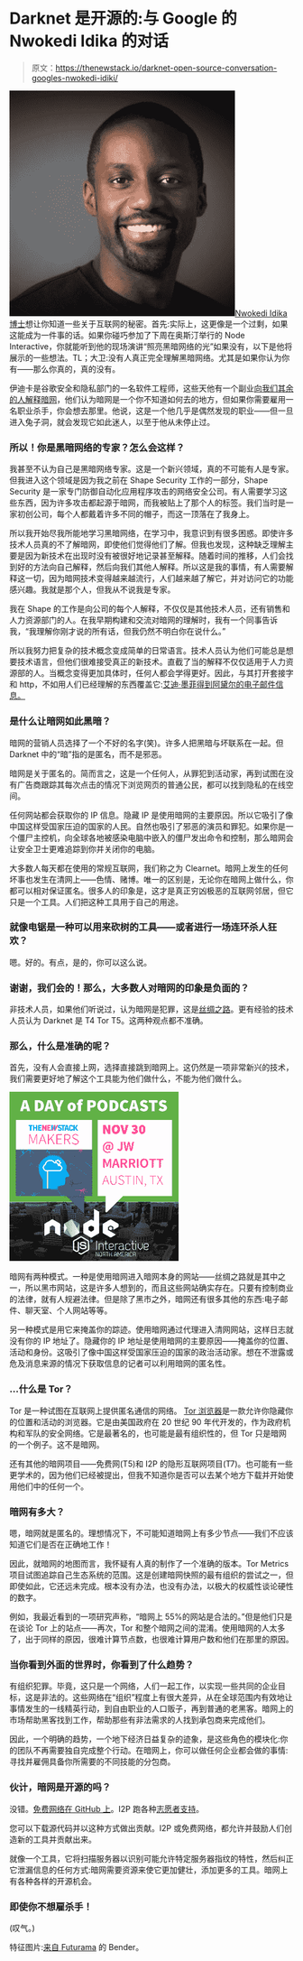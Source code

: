 # Darknet 是开源的:与 Google 的 Nwokedi Idika 的对话

> 原文：<https://thenewstack.io/darknet-open-source-conversation-googles-nwokedi-idiki/>

[![idika](img/674a3dd3acedd77fb12215ee101b25ab.png)](https://www.linkedin.com/in/nwokedi)[Nwokedi Idika 博士](https://www.linkedin.com/in/nwokedi)想让你知道一些关于互联网的秘密。首先:实际上，这更像是一个过剩，如果这能成为一件事的话。如果你碰巧参加了下周在奥斯汀举行的 Node Interactive，你就能听到他的现场演讲“照亮黑暗网络的光”如果没有，以下是他将展示的一些想法。TL；大卫:没有人真正完全理解黑暗网络。尤其是如果你认为你有——那么你真的，真的没有。

伊迪卡是谷歌安全和隐私部门的一名软件工程师，这些天他有一个副业[向我们其余的人解释暗网](https://speakerdeck.com/nwokedi/unconfusing-the-darknet)，他们认为暗网是一个你不知道如何去的地方，但如果你需要雇用一名职业杀手，你会想去那里。他说，这是一个他几乎是偶然发现的职业——但一旦进入兔子洞，就会发现它如此迷人，以至于他从未停止过。

### 所以！你是黑暗网络的专家？怎么会这样？

我甚至不认为自己是黑暗网络专家。这是一个新兴领域，真的不可能有人是专家。但我进入这个领域是因为我之前在 Shape Security 工作的一部分，Shape Security 是一家专门防御自动化应用程序攻击的网络安全公司。有人需要学习这些东西，因为许多攻击都起源于暗网，而我被贴上了那个人的标签。我们当时是一家初创公司，每个人都戴着许多不同的帽子，而这一顶落在了我身上。

所以我开始尽我所能地学习黑暗网络，在学习中，我意识到有很多困惑。即使许多技术人员真的不了解暗网，即使他们觉得他们了解。但我也发现，这种缺乏理解主要是因为新技术在出现时没有被很好地记录甚至解释。随着时间的推移，人们会找到好的方法向自己解释，然后向我们其他人解释。所以这是我的事情，有人需要解释这一切，因为暗网技术变得越来越流行，人们越来越了解它，并对访问它的功能感兴趣。我就是那个人，但我从不说我是专家。

我在 Shape 的工作是向公司的每个人解释，不仅仅是其他技术人员，还有销售和人力资源部门的人。在我早期构建和交流对暗网的理解时，我有一个同事告诉我，“我理解你刚才说的所有话，但我仍然不明白你在说什么。”

所以我努力把复杂的技术概念变成简单的日常语言。技术人员认为他们可能总是想要技术语言，但他们很难接受真正的新技术。直截了当的解释不仅仅适用于人力资源部的人。当概念变得更加具体时，任何人都会学得更好。因此，与其打开套接字和 http，不如用人们已经理解的东西覆盖它:[艾迪·墨菲得到阿黛尔的电子邮件信息。](https://medium.com/@nwokedi/demystifying-the-darknet-part-i-c62a6f5d4205#.lvrptf8w1)

### 是什么让暗网如此黑暗？

暗网的营销人员选择了一个不好的名字(笑)。许多人把黑暗与坏联系在一起。但 Darknet 中的“暗”指的是匿名，而不是邪恶。

暗网是关于匿名的。简而言之，这是一个任何人，从罪犯到活动家，再到试图在没有广告商跟踪其每次点击的情况下浏览网页的普通公民，都可以找到隐私的在线空间。

任何网站都会获取你的 IP 信息。隐藏 IP 是使用暗网的主要原因。所以它吸引了像中国这样受国家压迫的国家的人民。自然也吸引了邪恶的演员和罪犯。如果你是一个僵尸主控机，向全球各地被感染电脑中嵌入的僵尸发出命令和控制，那么暗网会让安全卫士更难追踪到你并关闭你的电脑。

大多数人每天都在使用的常规互联网，我们称之为 Clearnet。暗网上发生的任何坏事也发生在清网上——色情、赌博。唯一的区别是，无论你在暗网上做什么，你都可以相对保证匿名。很多人的印象是，这才是真正穷凶极恶的互联网邻居，但它只是一个工具。人们把这种工具用于自己的用途。

### 就像电锯是一种可以用来砍树的工具——或者进行一场连环杀人狂欢？

嗯。好的。有点，是的，你可以这么说。

### 谢谢，我们会的！那么，大多数人对暗网的印象是负面的？

非技术人员，如果他们听说过，认为暗网是犯罪，这是[丝绸之路](http://www.pcworld.com/article/2879092/silk-road-operators-developed-a-taste-for-murder.html)。更有经验的技术人员认为 Darknet 是 T4 Tor T5。这两种观点都不准确。

### 那么，什么是准确的呢？

首先，没有人会直接上网，选择直接跳到暗网上。这仍然是一项非常新兴的技术，我们需要更好地了解这个工具能为他们做什么，不能为他们做什么。

![2016-11-30_nodesummit_austin_dayofpodcasting_eventspagepromo-1](img/06c5cfb305378c623720ffbd1cd976c5.png)

暗网有两种模式。一种是使用暗网进入暗网本身的网站——丝绸之路就是其中之一，所以黑市网站，这是许多人想到的，而且这些网站确实存在。只要有控制商业的法律，就有人规避法律。但是除了黑市之外，暗网还有很多其他的东西:电子邮件、聊天室、个人网站等等。

另一种模式是用它来掩盖你的踪迹。使用暗网通过代理进入清网网站，这样日志就没有你的 IP 地址了。隐藏你的 IP 地址是使用暗网的主要原因——掩盖你的位置、活动和身份。这吸引了像中国这样受国家压迫的国家的政治活动家。想在不泄露或危及消息来源的情况下获取信息的记者可以利用暗网的匿名性。

### …什么是 Tor？

Tor 是一种试图在互联网上提供匿名通信的网络。 [Tor 浏览器](https://www.torproject.org/projects/torbrowser.html.en)是一款允许你隐藏你的位置和活动的浏览器。它是由美国政府在 20 世纪 90 年代开发的，作为政府机构和军队的安全网络。它是最著名的，也可能是最有组织性的，但 Tor 只是暗网的一个例子。这不是暗网。

还有其他的暗网项目——免费网(T5)和 I2P 的隐形互联网项目(T7)。也可能有一些更学术的，因为他们已经被提出，但我不知道你是否可以去某个地方下载并开始使用他们中的任何一个。

### 暗网有多大？

嗯，暗网就是匿名的。理想情况下，不可能知道暗网上有多少节点——我们不应该知道它们是否在正确地工作！

因此，就暗网的地图而言，我怀疑有人真的制作了一个准确的版本。Tor Metrics 项目试图追踪自己生态系统的范围。这是创建暗网快照的最有组织的尝试之一，但即使如此，它还远未完成。根本没有办法，也没有办法，以极大的权威性谈论硬性的数字。

例如，我最近看到的一项研究声称，“暗网上 55%的网站是合法的。”但是他们只是在谈论 Tor 上的站点——再次，Tor 和整个暗网之间的混淆。使用暗网的人太多了，出于同样的原因，很难计算节点数，也很难计算用户数和他们在那里的原因。

### 当你看到外面的世界时，你看到了什么趋势？

有组织犯罪。毕竟，这只是一个网络，人们一起工作，以实现一些共同的企业目标，这是非法的。这些网络在“组织”程度上有很大差异，从在全球范围内有效地让事情发生的一线精英行动，到自由职业的人口贩子，再到普通的老黑客。暗网上的市场帮助黑客找到工作，帮助那些有非法需求的人找到承包商来完成他们。

因此，一个明确的趋势，一个地下经济日益复杂的迹象，是这些角色的模块化:你的团队不再需要独自完成整个行动。在暗网上，你可以做任何企业都会做的事情:寻找并雇佣具备你所需要的不同技能的分包商。

### 伙计，暗网是开源的吗？

没错。[免费网络在 GitHub 上](https://github.com/freenet/fred)。I2P 跑各种[志愿者支持](https://geti2p.net/en/about/team)。

您可以下载源代码并以这种方式做出贡献。I2P 或免费网络，都允许并鼓励人们创造新的工具并贡献出来。

就像一个工具，它将扫描服务器以识别可能允许特定服务器指纹的特性，然后纠正它泄漏信息的任何方式:暗网需要资源来使它更加健壮，添加更多的工具。暗网上有各种各样的开源机会。

### 即使你不想雇杀手！

(叹气。)

特征图片:[来自 Futurama](https://www.amazon.com/Futurama-Complete-Billy-West/dp/B00F77MAC2/ref=sr_1_1?ie=UTF8&qid=1479859297&sr=8-1&keywords=Futurama) 的 Bender。

<svg xmlns:xlink="http://www.w3.org/1999/xlink" viewBox="0 0 68 31" version="1.1"><title>Group</title> <desc>Created with Sketch.</desc></svg>
